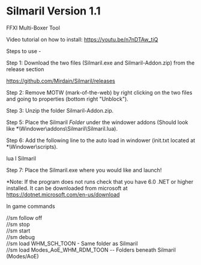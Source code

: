 # Silmaril Version 1.1
FFXI Multi-Boxer Tool

Video tutorial on how to install: https://youtu.be/n7nDTAw_tjQ

Steps to use -

Step 1: Download the two files (Silmaril.exe and Silmaril-Addon.zip) from the release section

https://github.com/Mirdain/Silmaril/releases

Step 2: Remove MOTW (mark-of-the-web) by right clicking on the two files and going to properties (bottom right "Unblock").

Step 3: Unzip the folder Silmaril-Addon.zip.

Step 5: Place the Silmaril *Folder* under the windower addons 
(Should look like *\Windower\addons\Silmaril\Silmaril.lua).

Step 6: Add the following line to the auto load in windower 
(init.txt located at *\Windower\scripts).

lua l Silmaril

Step 7: Place the Silmaril.exe where you would like and launch!

*Note: If the program does not runs check that you have 6.0 .NET or higher installed.  It can be downloaded from microsoft at https://dotnet.microsoft.com/en-us/download

In game commands

//sm follow off  
//sm stop  
//sm start  
//sm debug  
//sm load WHM_SCH_TOON - Same folder as Silmaril  
//sm load Modes_AoE_WHM_RDM_TOON -- Folders beneath Silmaril (Modes/AoE)
